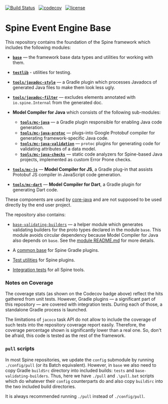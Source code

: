 [![Build Status][travis-badge]][travis] &nbsp; 
[![codecov][codecov-badge]][codecov] &nbsp;
[![license][license-badge]][license]

# Spine Event Engine Base

This repository contains the foundation of the Spine framework which includes the following modules:

* **[`base`](base)** — the framework base data types and utilities for working with them.
* **[`testlib`](testlib)** - utilities for testing.

* **[`tools/javadoc-style`](tools/javadoc-style)** — a Gradle plugin which processes Javadocs of
  generated Java files to make them look less ugly.
* **[`tools/javadoc-filter`](tools/javadoc-filter)** — excludes elements annotated with
  `io.spine.Internal` from the generated doc.
  
  
* **Model Compiler for Java** which consists of the following sub-modules:
  * **[`tools/mc-java`](tools/mc-java)** — a Gradle plugin responsible for enabling Java
    code generation.
  * **[`tools/mc-java-protoc`](tools/mc-java-protoc)** — plugs-into Google Protobuf compiler for
    generating framework-specific Java code.
  *  **[`tools/mc-java-validation`](tools/mc-java-validation)** — `protoc` plugins for generating
    code for validating attributes of a data model.
  * **[`tools/mc-java-checks`](tools/mc-java-checks)** — static code analyzers for Spine-based
  Java projects, implemented as custom Error Prone checks.

    
* **[`tools/mc-js`](tools/mc-js)** — **Model Compiler for JS**, a Gradle plug-in that assists Protobuf
  JS compiler in JavaScript code generation.


* **[`tools/mc-dart`](tools/mc-dart)** — **Model Compiler for Dart**, a Gradle plugin for generating
  Dart code. 

These components are used by [core-java](https://github.com/SpineEventEngine/core-java) and are not
supposed to be used directly by the end user project.

The repository also contains:

* [`base-validating-builders`](base-validating-builders) — a helper module which generates
  validating builders for the proto types declared in the module `base`. This module avoids circular
  dependency because Model Compiler for Java also depends on `base`. 
  See the [module README.md](base-validating-builders/README.md) for more details.
  

* A [common base](tools/plugin-base) for Spine Gradle plugins.
  

* [Test utilities](tools/plugin-testlib) for Spine plugins.
  

* [Integration tests](tests) for all Spine tools.

### Notes on Coverage

The coverage stats (as shown on the Codecov badge above) reflect the hits gathered from
unit tests. However, Gradle plugins — a significant part of this repository — are covered with
integration tests. During each of those, a standalone Gradle process is launched.

The limitations of `jacoco` task API do not allow to include 
the coverage of such tests into the repository coverage report easily.
Therefore, the coverage percentage shown is significantly lower than a real one.
So, don't be afraid, this code is tested as the rest of the framework.

### `pull` scripts

In most Spine repositories, we update the `config` submodule by running `./config/pull` (or its
Batch equivalent). However, in `base` we also need to copy Gradle `buildSrc` directory into included
builds: `tests` and `base-validating-builders`. Thus, here we have `./pull` and `.\pull.bat`
scripts which do whatever their `config` counterparts do and also copy `buildSrc` into the two
included build directories.

It is always recommended running `./pull` instead of `./config/pull`.


[travis]: https://travis-ci.com/SpineEventEngine/base
[travis-badge]: https://travis-ci.com/SpineEventEngine/base.svg?branch=master
[codecov]: https://codecov.io/gh/SpineEventEngine/base
[codecov-badge]: https://codecov.io/gh/SpineEventEngine/base/branch/master/graph/badge.svg
[license-badge]: https://img.shields.io/badge/license-Apache%20License%202.0-blue.svg?style=flat
[license]: http://www.apache.org/licenses/LICENSE-2.0
